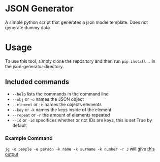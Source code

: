 # JSON Generator
A simple python script that generates a json model template. Does not generate dummy data

# Usage

To use this tool, simply clone the repository and then run `pip install .` in the json-generator directory.

## Included commands
* `--help` lists the commands in the command line
* `--obj` or `-o` names the JSON object
* `--element` or `-e` names the objects elements
* `--key` or `-k` names the keys inside of the element 
* `--repeat` or `-r` the amount of elements repeated
* `--id` or `-id` specifices whether or not IDs are keys, this is set True by default

### Example Command

`jg -o people -e person -k name -k surname -k number -r 3` will give [this output](https://gist.github.com/AwolDes/7a95d06623d4cbe6d5fc)


